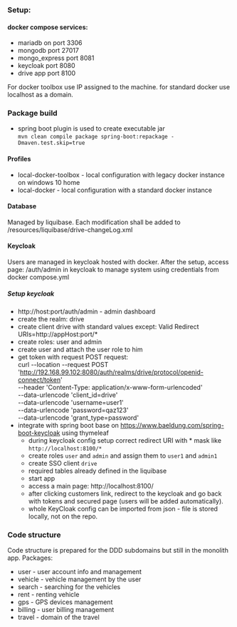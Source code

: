 ### Setup:
#### docker compose services:

- mariadb on port 3306
- mongodb port 27017
- mongo_express port 8081
- keycloak port 8080
- drive app port 8100

For docker toolbox use IP assigned to the machine. for standard docker use localhost as a domain.

### Package build
- spring boot plugin is used to create executable jar </br>
`mvn clean compile package spring-boot:repackage -Dmaven.test.skip=true`

#### Profiles
- local-docker-toolbox - local configuration with legacy docker instance on windows 10 home
- local-docker - local configuration with a standard docker instance

#### Database
Managed by liquibase. Each modification shall be added to /resources/liquibase/drive-changeLog.xml

#### Keycloak
Users are managed in keycloak hosted with docker.
After the setup, access page: /auth/admin in keycloak to manage system using credentials from docker compose.yml</br>

##### Setup keycloak
- http://host:port/auth/admin - admin dashboard
- create the realm: drive
- create client drive with standard values except:  Valid Redirect URIs=http://appHost:port/*
- create roles: user and admin
- create user and attach the user role to him
- get token with request POST request: </br>
  curl --location --request POST 'http://192.168.99.102:8080/auth/realms/drive/protocol/openid-connect/token' \
  --header 'Content-Type: application/x-www-form-urlencoded' \
  --data-urlencode 'client_id=drive' \
  --data-urlencode 'username=user1' \
  --data-urlencode 'password=qaz123' \
  --data-urlencode 'grant_type=password'
- integrate with spring boot base on https://www.baeldung.com/spring-boot-keycloak using thymeleaf
  - during keycloak config setup correct redirect URI with * mask like `http://localhost:8100/*`
  - create roles `user` and `admin` and assign them to `user1` and `admin1`
  - create SSO client `drive`  
  - required tables already defined in the liquibase
  - start app
  - access a main page: http://localhost:8100/
  - after clicking customers link, redirect to the keycloak and go back with tokens and secured page (users will be added automatically).
  - whole KeyCloak config can be imported from json - file is stored locally, not on the repo.
  

### Code structure
Code structure is prepared for the DDD subdomains but still in the monolith app. Packages:
- user - user account info and management
- vehicle - vehicle management by the user
- search - searching for the vehicles
- rent - renting vehicle 
- gps - GPS devices management
- billing - user billing management
- travel - domain of the travel
